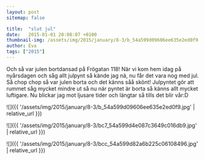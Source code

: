 ```yaml
---
layout: post
sitemap: false

title:  "slut jul"
date:   2015-01-01 20:08:07 +0100
thumbnail-img: /assets/img/2015/january/8-3/b_54a599d09606ee635e2ed0f9.jpg
author: Eva
tags: ["2015"]
---
```


Och så var julen bortdansad på Frögatan 118! När vi kom hem idag på nyårsdagen och såg allt julpynt så kände jag nä, nu får det vara nog med jul. Så chop chop så var julen borta och det känns såå skönt! Julpyntet gör att rummet såg mycket mindre ut så nu när pyntet är borta så känns allt mycket luftigare. Nu blickar jag mot ljusare tider och längtar så tills det blir vår:D

![]({{ '/assets/img/2015/january/8-3/b_54a599d09606ee635e2ed0f9.jpg'  | relative_url }})

![]({{ '/assets/img/2015/january/8-3/bc7_54a599d4e087c3649c016db9.jpg'  | relative_url }})

![]({{ '/assets/img/2015/january/8-3/bcc_54a599d82a6b225c06108496.jpg'  | relative_url }})

